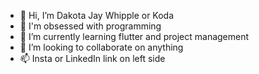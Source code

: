 - 👋 Hi, I’m Dakota Jay Whipple or Koda
- 👀 I'm obsessed with programming
- 🌱 I’m currently learning flutter and project management
- 💞️ I’m looking to collaborate on anything
- 📫 Insta or LinkedIn link on left side

